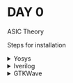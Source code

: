 # DAY 0

ASIC Theory

Steps for installation

<details>
<summary>Yosys</summary>

![Yosys](./Images/yosys.png)

</details>

<details>
<summary>Iverilog</summary>

![Iverilog](./Images/iverilog.png)

</details>

<details>
<summary>GTKWave</summary>

![GTKWave](./Images/gtkwave.png)

</details>
